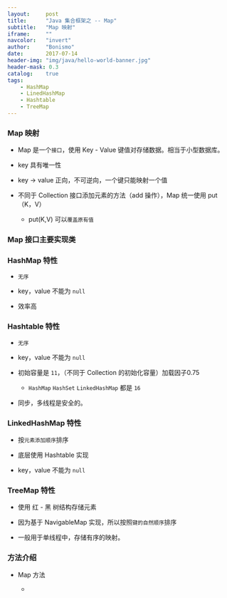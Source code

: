 ```yaml
---
layout:     post
title:      "Java 集合框架之 -- Map"
subtitle:   "Map 映射"
iframe:     ""
navcolor:   "invert"
author:     "Bonismo"
date:       2017-07-14
header-img: "img/java/hello-world-banner.jpg"
header-mask: 0.3
catalog:    true
tags:
    - HashMap
    - LinedHashMap
    - Hashtable
    - TreeMap
---
```


### Map 映射

- Map 是一个`接口`，使用 Key - Value 键值对存储数据。相当于小型数据库。

- key 具有唯一性

- key -> value 正向，不可逆向，一个键只能映射一个值

- 不同于 Collection 接口添加元素的方法（add 操作），Map 统一使用 put（K，V）

    - put(K,V) 可以`覆盖原有值`

### Map 接口主要实现类

### HashMap 特性

- `无序`

- key，value 不能为 `null`

- 效率高

### Hashtable 特性

- `无序`

- key，value 不能为 `null`

- 初始容量是 `11`，（不同于 Collection 的初始化容量）加载因子0.75

  - `HashMap` `HashSet` `LinkedHashMap` 都是 `16`

- 同步，多线程是安全的。

### LinkedHashMap 特性

- 按`元素添加顺序`排序

- 底层使用 Hashtable 实现

- key，value 不能为 `null`

### TreeMap 特性

- 使用 红 - 黑 树结构存储元素

- 因为基于 NavigableMap 实现，所以按照`键的自然顺序`排序

- 一般用于单线程中，存储有序的映射。

###  方法介绍

- Map 方法

  -
